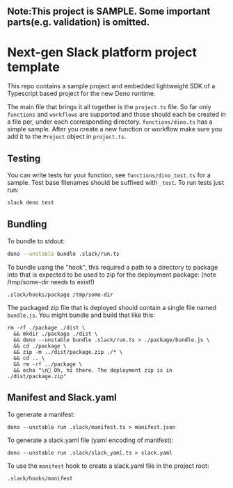 ## Note:This project is SAMPLE. Some important parts(e.g. validation) is omitted.

# Next-gen Slack platform project template
This repo contains a sample project and embedded lightweight SDK of a Typescript based project for the new Deno runtime. 

The main file that brings it all together is the `project.ts` file.  So far only `functions` and `workflows` are supported and those should each be created in a file per, under each corresponding directory. `functions/dino.ts` has a simple sample. After you create a new function or workflow make sure you add it to the `Project` object in `project.ts`. 

## Testing
You can write tests for your function, see `functions/dino_test.ts` for a sample. Test base filenames should be suffixed with `_test`. To run tests just run:

```bash
slack deno test
```

## Bundling
To bundle to stdout:

```bash
deno --unstable bundle .slack/run.ts
```

To bundle using the "hook", this required a path to a directory to package into that is expected to be used to zip for the deployment package:
(note /tmp/some-dir needs to exist!)
```
.slack/hooks/package /tmp/some-dir
```

The packaged zip file that is deployed should contain a single file named `bundle.js`. You might bundle and build that like this:
```
rm -rf ./package ./dist \
  && mkdir ./package ./dist \
  && deno --unstable bundle .slack/run.ts > ./package/bundle.js \
  && cd ./package \
  && zip -m ../dist/package.zip ./* \
  && cd .. \
  && rm -rf ../package \
  && echo "\n👋 Oh, hi there. The deployment zip is in ./dist/package.zip"
```


## Manifest and Slack.yaml
To generate a manifest:
```
deno --unstable run .slack/manifest.ts > manifest.json
```

To generate a slack.yaml file (yaml encoding of manifest):
```
deno --unstable run .slack/slack_yaml.ts > slack.yaml
```

To use the `manifest` hook to create a slack.yaml file in the project root:
```
.slack/hooks/manifest
```
